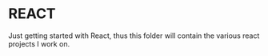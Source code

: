 # REACT
Just getting started with React, thus this folder will contain the various react projects I work on.
